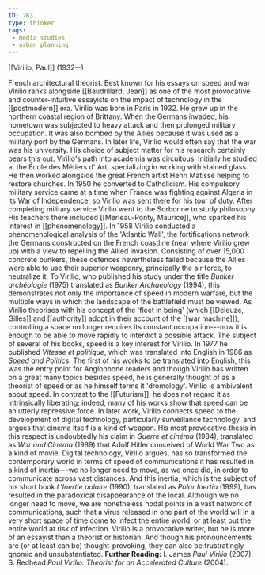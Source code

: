 ```yaml
---
ID: 763
type: thinker
tags: 
 - media studies
 - urban planning
---
```


[[Virilio, Paul]]
 (1932--)


French architectural theorist. Best known for his essays on speed and
war Virilio ranks alongside [[Baudrillard, Jean]] as one of the
most provocative and counter-intuitive essayists on the impact of
technology in the
[[postmodern]] era.
Virilio was born in Paris in 1932. He grew up in the northern coastal
region of Brittany. When the Germans invaded, his hometown was subjected
to heavy attack and then prolonged military occupation. It was also
bombed by the Allies because it was used as a military port by the
Germans. In later life, Virilio would often say that the war was his
university. His choice of subject matter for his research certainly
bears this out.
Virilio's path into academia was circuitous. Initially he studied at the
École des Métiers d' Art, specializing in working with stained glass. He
then worked alongside the great French artist Henri Matisse helping to
restore churches. In 1950 he converted to Catholicism. His compulsory
military service came at a time when France was fighting against Algeria
in its War of Independence, so Virilio was sent there for his tour of
duty. After completing military service Virilio went to the Sorbonne to
study philosophy. His teachers there included [[Merleau-Ponty, Maurice]], who sparked
his interest in
[[phenomenology]].
In 1958 Virilio conducted a phenomenological analysis of the 'Atlantic
Wall', the fortifications network the Germans constructed on the French
coastline (near where Virilio grew up) with a view to repelling the
Allied invasion. Consisting of over 15,000 concrete bunkers, these
defences nevertheless failed because the Allies were able to use their
superior weaponry, principally the air force, to neutralize it. To
Virilio, who published his study under the title *Bunker archéologie*
(1975) translated as *Bunker Archaeology* (1994), this demonstrates not
only the importance of speed in modern warfare, but the multiple ways in
which the landscape of the battlefield must be viewed. As Virilio
theorises with his concept of the 'fleet in being' (which
[[Deleuze, Gilles]] and
[[authority]] adopt in their
account of the [[war machine]]), controlling a
space no longer requires its constant occupation---now it is enough to
be able to move rapidly to interdict a possible attack.
The subject of several of his books, speed is a key interest for
Virilio. In 1977 he published *Vitesse et politique*, which was
translated into English in 1986 as *Speed and Politics*. The first of
his works to be translated into English, this was the entry point for
Anglophone readers and though Virilio has written on a great many topics
besides speed, he is generally thought of as a theorist of speed or as
he himself terms it 'dromology'. Virilio is ambivalent about speed. In
contrast to the
[[Futurism]], he does not
regard it as intrinsically liberating; indeed, many of his works show
that speed can be an utterly repressive force. In later work, Virilio
connects speed to the development of digital technology, particularly
surveillance technology, and argues that cinema itself is a kind of
weapon. His most provocative thesis in this respect is undoubtedly his
claim in *Guerre et cinéma* (1984), translated as *War and Cinema*
(1989) that Adolf Hitler conceived of World War Two as a kind of movie.
Digital technology, Virilio argues, has so transformed the contemporary
world in terms of speed of communications it has resulted in a kind of
inertia---we no longer need to move, as we once did, in order to
communicate across vast distances. And this inertia, which is the
subject of his short book *L'Inertie polaire* (1990), translated as
*Polar Inertia* (1999), has resulted in the paradoxical disappearance of
the local. Although we no longer need to move, we are nonetheless nodal
points in a vast network of communications, such that a virus released
in one part of the world will in a very short space of time come to
infect the entire world, or at least put the entire world at risk of
infection.
Virilio is a provocative writer, but he is more of an essayist than a
theorist or historian. And though his pronouncements are (or at least
can be) thought-provoking, they can also be frustratingly gnomic and
unsubstantiated.
**Further Reading:** I. James *Paul Virilio* (2007).
S. Redhead *Paul Virilio: Theorist for an Accelerated Culture* (2004).
